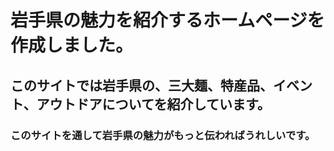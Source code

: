 # 岩手県の魅力を紹介するホームページを作成しました。
## このサイトでは岩手県の、三大麺、特産品、イベント、アウトドアについてを紹介しています。
### このサイトを通して岩手県の魅力がもっと伝わればうれしいです。

